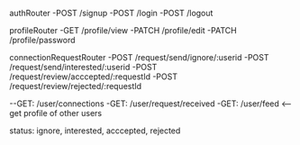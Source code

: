 authRouter
-POST /signup
-POST /login
-POST /logout

profileRouter
-GET /profile/view
-PATCH /profile/edit
-PATCH /profile/password


connectionRequestRouter
-POST /request/send/ignore/:userid
-POST /request/send/interested/:userid
-POST /request/review/acccepted/:requestId
-POST /request/review/rejected/:requestId

--GET: /user/connections
-GET: /user/request/received
-GET: /user/feed <-- get profile of other users



status: ignore, interested, acccepted, rejected